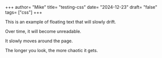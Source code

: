 +++
author= "Mike"
title= "testing-css"
date= "2024-12-23"
draft= "false"
tags= ["css"]
+++

<div class="floating-text-container">
  <p class="floating-text">This is an example of floating text that will slowly drift.</p>
  <p class="floating-text">Over time, it will become unreadable.</p>
  <p class="floating-text">It slowly moves around the page.</p>
  <p class="floating-text">The longer you look, the more chaotic it gets.</p>
</div>
